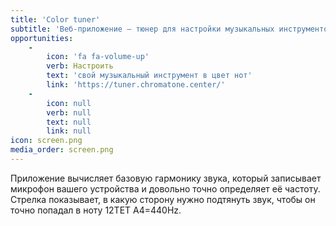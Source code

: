 ```yaml
---
title: 'Color tuner'
subtitle: 'Веб-приложение — тюнер для настройки музыкальных инструментов с визуализацией цвета текущей ноты'
opportunities:
    -
        icon: 'fa fa-volume-up'
        verb: Настроить
        text: 'свой музыкальный инструмент в цвет нот'
        link: 'https://tuner.chromatone.center/'
    -
        icon: null
        verb: null
        text: null
        link: null
icon: screen.png
media_order: screen.png
---
```


Приложение вычисляет базовую гармонику звука, который записывает микрофон вашего устройства и довольно точно определяет её частоту. Стрелка показывает, в какую сторону нужно подтянуть звук, чтобы он точно попадал в ноту 12TET A4=440Hz.
